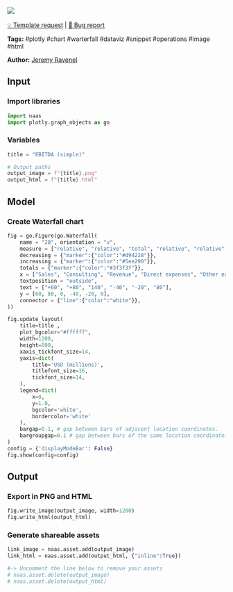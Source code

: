 <a href="https://app.naas.ai/user-redirect/naas/downloader?url=https://raw.githubusercontent.com/jupyter-naas/awesome-notebooks/master/Plotly/Plotly_Create_Waterfall_chart.ipynb" target="_parent"><img src="https://naasai-public.s3.eu-west-3.amazonaws.com/open_in_naas.svg"/></a><br><br><a href="https://github.com/jupyter-naas/awesome-notebooks/issues/new?assignees=&labels=&template=template-request.md&title=Tool+-+Action+of+the+notebook+">💡 Template request</a> | <a href="https://github.com/jupyter-naas/awesome-notebooks/issues/new?assignees=&labels=&template=bug_report.md&title=Plotly+-+Create+Waterfall+chart:+Error+short+description">🚨 Bug report</a>

**Tags:** #plotly #chart #warterfall #dataviz #snippet #operations #image #html

**Author:** [Jeremy Ravenel](https://www.linkedin.com/in/ACoAAAJHE7sB5OxuKHuzguZ9L6lfDHqw--cdnJg/)

## Input

### Import libraries


```python
import naas
import plotly.graph_objects as go
```

### Variables


```python
title = "EBITDA (simple)"

# Output paths
output_image = f"{title}.png"
output_html = f"{title}.html"
```

## Model

### Create Waterfall chart


```python
fig = go.Figure(go.Waterfall(
    name = "20", orientation = "v",
    measure = ["relative", "relative", "total", "relative", "relative", "total"],
    decreasing = {"marker":{"color":"#d94228"}},
    increasing = {"marker":{"color":"#5ee290"}},
    totals = {"marker":{"color":"#3f3f3f"}},
    x = ["Sales", "Consulting", "Revenue", "Direct expenses", "Other expenses", "EBITDA"],
    textposition = "outside",
    text = ["+60", "+80", "140", "-40", "-20", "80"],
    y = [60, 80, 0, -40, -20, 0],
    connector = {"line":{"color":"white"}},
))

fig.update_layout(
    title=title ,
    plot_bgcolor="#ffffff",
    width=1200,
    height=800,
    xaxis_tickfont_size=14,
    yaxis=dict(
        title='USD (millions)',
        titlefont_size=16,
        tickfont_size=14,
    ),
    legend=dict(
        x=0,
        y=1.0,
        bgcolor='white',
        bordercolor='white'
    ),
    bargap=0.1, # gap between bars of adjacent location coordinates.
    bargroupgap=0.1 # gap between bars of the same location coordinate.
)
config = {'displayModeBar': False}
fig.show(config=config)
```

## Output

### Export in PNG and HTML


```python
fig.write_image(output_image, width=1200)
fig.write_html(output_html)
```

### Generate shareable assets


```python
link_image = naas.asset.add(output_image)
link_html = naas.asset.add(output_html, {"inline":True})

#-> Uncomment the line below to remove your assets
# naas.asset.delete(output_image)
# naas.asset.delete(output_html)
```
